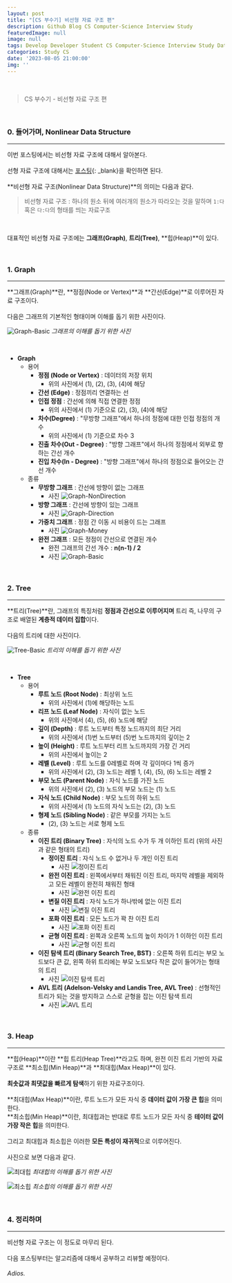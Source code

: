 ```yaml
---
layout: post
title: "[CS 부수기] 비선형 자료 구조 편"
description: Github Blog CS Computer-Science Interview Study
featuredImage: null
image: null
tags: Develop Developer Student CS Computer-Science Interview Study Data-Structure
categories: Study CS
date: '2023-08-05 21:00:00'
img: ''
---
```

<br>

> CS 부수기 - 비선형 자료 구조 편

<br>
<h3>0. 들어가며, Nonlinear Data Structure</h3>
<hr>

이번 포스팅에서는 비선형 자료 구조에 대해서 알아본다.
<br><br>
선형 자료 구조에 대해서는 [포스팅](https://iiibreakeriii.github.io/posts/Post6(CSPart1)/){: _blank}을 확인하면 된다.
<br><br>
**비선형 자료 구조(Nonlinear Data Structure)**의 의미는 다음과 같다.
<br>
> 비선형 자료 구조 : 하나의 원소 뒤에 여러개의 원소가 따라오는 것을 말하며 `1:다` 혹은 `다:다`의 형태를 띄는 자료구조
<br>

대표적인 비선형 자료 구조에는 **그래프(Graph)**, **트리(Tree)**, **힙(Heap)**이 있다.

<br>
<h3>1. Graph</h3>
<hr>

**그래프(Graph)**란, **정점(Node or Vertex)**과 **간선(Edge)**로 이루어진 자료 구조이다.
<br><br>
다음은 그래프의 기본적인 형태이며 이해를 돕기 위한 사진이다.
<br>

![Graph-Basic](https://github.com/IIIBreakeRIII/Programmers/assets/89850286/49f84e19-08fe-4f1a-ab12-fadd2cd863e3)
*그래프의 이해를 돕기 위한 사진*

<br>

* **Graph**
  * 용어
    * **정점 (Node or Vertex)** : 데이터의 저장 위치
      * 위의 사진에서 (1), (2), (3), (4)에 해당
    * **간선 (Edge)** : 정점끼리 연결하는 선
    * **인접 정점** : 간선에 의해 직접 연결한 정점
      * 위의 사진에서 (1) 기준으로 (2), (3), (4)에 해당
    * **차수(Degree)** : "무방향 그래프"에서 하나의 정점에 대한 인접 정점의 개수
      * 위의 사진에서 (1) 기준으로 차수 3
    * **진출 차수(Out - Degree)** : "방향 그래프"에서 하나의 정점에서 외부로 향하는 간선 개수
    * **진입 차수(In - Degree)** : "방향 그래프"에서 하나의 정점으로 들어오는 간선 개수
  * 종류
    * **무방향 그래프** : 간선에 방향이 없는 그래프
      * 사진
      ![Graph-NonDirection](https://github.com/IIIBreakeRIII/Programmers/assets/89850286/abe9ec0b-e8a2-4bef-b1ad-d0830d649251)
    * **방향 그래프** : 간선에 방향이 있는 그래프
      * 사진
      ![Graph-Direction](https://github.com/IIIBreakeRIII/Programmers/assets/89850286/365477d3-933c-43b1-887b-83ace5be5726)
    * **가중치 그래프** : 정점 간 이동 시 비용이 드는 그래프
      * 사진
      ![Graph-Money](https://github.com/IIIBreakeRIII/Programmers/assets/89850286/a0f4f0d3-8a33-4703-8cd3-013316feed31)
    * **완전 그래프** : 모든 정점이 간선으로 연결된 개수
      * 완전 그래프의 간선 개수 : **n(n-1) / 2**
      * 사진
      ![Graph-Basic](https://github.com/IIIBreakeRIII/Programmers/assets/89850286/048a3352-1deb-4588-b9fc-d7fbec25b335)

<br>
<h3>2. Tree</h3>
<hr>

**트리(Tree)**란, 그래프의 특징처럼 **정점과 간선으로 이루어지며** 트리 즉, 나무의 구조로 배열된 **계층적 데이터 집합**이다.
<br><br>
다음의 트리에 대한 사진이다.
<br>

![Tree-Basic](https://github.com/IIIBreakeRIII/Data-Structure/assets/89850286/3cee844d-a436-426c-8541-39e0761fd6d5)
*트리의 이해를 돕기 위한 사진*

<br>

* **Tree**
  * 용어
    * **루트 노드 (Root Node)** : 최상위 노드
      * 위의 사진에서 (1)에 해당하는 노드
    * **리프 노드 (Leaf Node)** : 자식이 없는 노드
      * 위의 사진에서 (4), (5), (6) 노드에 해당
    * **깊이 (Depth)** : 루트 노드부터 특정 노드까지의 최단 거리
      * 위의 사진에서 (1)번 노드부터 (5)번 노드까지의 깊이는 2
    * **높이 (Height)** : 루트 노드부터 리프 노드까지의 가장 긴 거리
      * 위의 사진에서 높이는 2
    * **레벨 (Level)** : 루트 노드를 0레벨로 하며 각 깊이마다 1씩 증가
      * 위의 사진에서 (2), (3) 노드는 레벨 1, (4), (5), (6) 노드는 레벨 2
    * **부모 노드 (Parent Node)** : 자식 노드를 가진 노드
      * 위의 사진에서 (2), (3) 노드의 부모 노드는 (1) 노드
    * **자식 노드 (Child Node)** : 부모 노드의 하위 노드
      * 위의 사진에서 (1) 노드의 자식 노드는 (2), (3) 노드
    * **형제 노드 (Sibling Node)** : 같은 부모를 가지는 노드
      * (2), (3) 노드는 서로 형제 노드
  * 종류
    * **이진 트리 (Binary Tree)** : 자식의 노드 수가 두 개 이하인 트리 (위의 사진과 같은 형태의 트리)
      * **정이진 트리** : 자식 노드 수 없거나 두 개인 이진 트리
        * 사진
        ![정이진 트리](https://github.com/IIIBreakeRIII/Data-Structure/assets/89850286/4f76eb95-c329-49e2-a978-eba5bcf9e155)
      * **완전 이진 트리** : 왼쪽에서부터 채워진 이진 트리, 마지막 레벨을 제외하고 모든 레벨이 완전히 채워진 형태
        * 사진
        ![완전 이진 트리](https://github.com/IIIBreakeRIII/Programmers/assets/89850286/8579a6b2-a911-4a81-9df0-b192b773249e)
      * **변질 이진 트리** : 자식 노드가 하나밖에 없는 이진 트리
        * 사진
        ![변질 이진 트리](https://github.com/IIIBreakeRIII/Data-Structure/assets/89850286/131356f7-1e78-4e3b-b32e-3932c3c91bc4)
      * **포화 이진 트리** : 모든 노드가 꽉 찬 이진 트리
        * 사진
        ![포화 이진 트리](https://github.com/IIIBreakeRIII/Data-Structure/assets/89850286/f4b73253-9c23-4780-b151-1ff93b1d685c)
      * **균형 이진 트리** : 왼쪽과 오른쪽 노드의 높이 차이가 1 이하인 이진 트리
        * 사진
        ![균형 이진 트리](https://github.com/IIIBreakeRIII/Data-Structure/assets/89850286/0c714024-5ac3-4aae-982a-f3b8f63c760a)
    * **이진 탐색 트리 (Binary Search Tree, BST)** : 오른쪽 하위 트리는 부모 노드보다 큰 값, 왼쪽 하위 트리에는 부모 노드보다 작은 값이 들어가는 형태의 트리
      * 사진
      ![이진 탐색 트리](https://github.com/IIIBreakeRIII/Data-Structure/assets/89850286/00ecd25d-7028-4416-9c57-d385047f0b57)
    * **AVL 트리 (Adelson-Velsky and Landis Tree, AVL Tree)** : 선형적인 트리가 되는 것을 방지하고 스스로 균형을 잡는 이진 탐색 트리
      * 사진
      ![AVL 트리](https://github.com/IIIBreakeRIII/Data-Structure/assets/89850286/2c8f0f04-367d-4aac-bad3-09e42a50ba9a)

<br>
<h3>3. Heap</h3>
<hr>

**힙(Heap)**이란 **힙 트리(Heap Tree)**라고도 하며, 완전 이진 트리 기반의 자료 구조로 **최소힙(Min Heap)**과 **최대힙(Max Heap)**이 있다.
<br><br>
**최솟값과 최댓값을 빠르게 탐색**하기 위한 자료구조이다.
<br><br>
**최대힙(Max Heap)**이란, 루트 노드가 모든 자식 중 **데이터 값이 가장 큰 힙**을 의미한다.
<br>
**최소힙(Min Heap)**이란, 최대힙과는 반대로 루트 노드가 모든 자식 중 **테이터 값이 가장 작은 힙**을 의미한다.
<br><br>
그리고 최대힙과 최소힙은 이러한 **모든 특성이 재귀적**으로 이루어진다.
<br><br>
사진으로 보면 다음과 같다.
<br>

![최대힙](https://github.com/IIIBreakeRIII/Data-Structure/assets/89850286/eda852b0-d5cf-43e3-9387-b7b719dca5b2)
*최대힙의 이해를 돕기 위한 사진*

![최소힙](https://github.com/IIIBreakeRIII/Data-Structure/assets/89850286/1da2032c-8fbf-47d6-89ba-17bbfd2347e0)
*최소힙의 이해를 돕기 위한 사진*

<br>
<h3>4. 정리하며</h3>
<hr>

비선형 자료 구조는 이 정도로 마무리 된다.
<br><br>
다음 포스팅부터는 알고리즘에 대해서 공부하고 리뷰할 예정이다.
<br><br>
*Adios.*